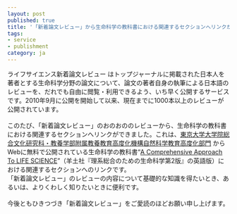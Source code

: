 ```yaml
---
layout: post
published: true
title: '「新着論文レビュー」から生命科学の教科書における関連するセクションへリンクができました'
tags:
- service
- publishment
category: ja
---
```

ライフサイエンス新着論文レビュー はトップジャーナルに掲載された日本人を著者とする生命科学分野の論文について、論文の著者自身の執筆による日本語のレビューを、だれでも自由に閲覧・利用できるよう、いち早く公開するサービスです。2010年9月に公開を開始して以来、現在までに1000本以上のレビューが公開されています。  
<br />
このたび、「新着論文レビュー」のおのおののレビューから、生命科学の教科書における関連するセクションへリンクができました。これは、[東京大学大学院総合文化研究科・教養学部附属教養教育高度化機構自然科学教育高度化部門](http://www.adves.c.u-tokyo.ac.jp/) からWebに無料で公開されている生命科学の教科書“[A Comprehensive Approach To LIFE SCIENCE](http://csls-text3.c.u-tokyo.ac.jp/)”（羊土社『理系総合のための生命科学第2版』の英語版）における関連するセクションへのリンクです。  
「新着論文レビュー」のレビューの内容について基礎的な知識を得たいとき、あるいは、よりくわしく知りたいときに便利です。  
 <br />
今後ともひきつづき「新着論文レビュー」をご愛読のほどお願い申し上げます。